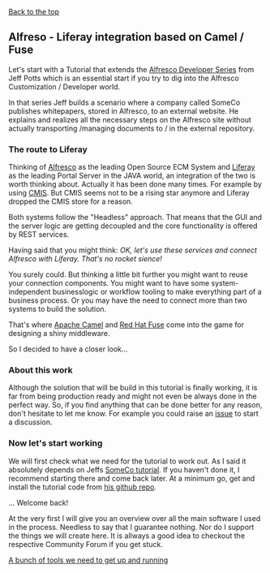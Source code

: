 [Back to the top](../index.md)

## Alfreso - Liferay integration based on Camel / Fuse
Let's start with a Tutorial that extends the [Alfresco Developer Series](https://ecmarchitect.com/alfresco-developer-series) from Jeff Potts which is an essential start if you try to dig into the Alfresco Customization / Developer world.

In that series Jeff builds a scenario where a company called SomeCo publishes whitepapers, stored in Alfresco, to an external website. He explains and realizes all the necessary steps on the Alfresco site without actually transporting /managing documents to / in the external repository.

### The route to Liferay
Thinking of [Alfresco](https://en.wikipedia.org/wiki/Alfresco_Software) as the leading Open Source ECM System and [Liferay](https://en.wikipedia.org/wiki/Liferay) as the leading Portal Server in the JAVA world, an integration of the two is worth thinking about. Actually it has been done many times. For example by using [CMIS](https://en.wikipedia.org/wiki/Content_Management_Interoperability_Services). But CMIS seems not to be a rising star anymore and Liferay dropped the CMIS store for a reason.

Both systems follow the "Headless" approach. That means that the GUI and the server logic are getting decoupled and the core functionality is offered by REST services.

Having said that you might think: *OK, let's use these services and connect Alfresco with Liferay. That's no rocket sience!*

You surely could. But thinking a little bit further you might want to reuse your connection components. You might want to have some system-independent businesslogic or workflow tooling to make everything part of a business process. Or you may have the need to connect more than two systems to build the solution.

That's where [Apache Camel](https://en.wikipedia.org/wiki/Apache_Camel) and [Red Hat Fuse](https://en.wikipedia.org/wiki/Fuse_ESB) come into the game for designing a shiny middleware.

So I decided to have a closer look...

### About this work
Although the solution that will be build in this tutorial is finally working, it is far from being production ready and might not even be always done in the perfect way. So, if you find anything that can be done better for any reason, don't hesitate to let me know. For example you could raise an [issue](https://github.com/akreienbring/akreienbring.github.io/issues) to start a discussion.

### Now let's start working
We will first check what we need for the tutorial to work out. As I said it absolutely depends on Jeffs [SomeCo tutorial](https://ecmarchitect.com/alfresco-developer-series). If you haven't done it, I recommend starting there and come back later. 
At a minimum go, get and install the tutorial code from [his github repo](https://github.com/jpotts/alfresco-developer-series).

... Welcome back! 

At the very first I will give you an overview over all the main software I used in the process. Needless to say that I guarantee nothing. Nor do I support the things we will create here. It is allways a good idea to checkout the respective Community Forum if you get stuck.

[A bunch of tools we need to get up and running](softwarestack.md)


